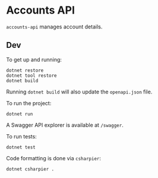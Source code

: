 # Accounts API

`accounts-api` manages account details.

## Dev

To get up and running:

```
dotnet restore
dotnet tool restore
dotnet build
```

Running `dotnet build` will also update the `openapi.json` file.

To run the project:

```
dotnet run
```

A Swagger API explorer is available at `/swagger`.

To run tests:

```
dotnet test
```

Code formatting is done via `csharpier`:

```
dotnet csharpier .
```
